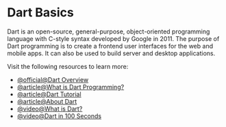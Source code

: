# Dart Basics

Dart is an open-source, general-purpose, object-oriented programming language with C-style syntax developed by Google in 2011. The purpose of Dart programming is to create a frontend user interfaces for the web and mobile apps. It can also be used to build server and desktop applications.

Visit the following resources to learn more:

- [@official@Dart Overview](https://dart.dev/overview)
- [@article@What is Dart Programming?](https://www.javatpoint.com/flutter-dart-programming)
- [@article@Dart Tutorial](https://www.geeksforgeeks.org/dart-tutorial/)
- [@article@About Dart](https://flutterbyexample.com/lesson/about-dart)
- [@video@What is Dart?](https://www.youtube.com/watch?v=sOSd6G1qXoY)
- [@video@Dart in 100 Seconds](https://www.youtube.com/watch?v=NrO0CJCbYLA)
